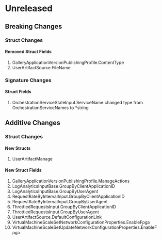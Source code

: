 # Unreleased

## Breaking Changes

### Struct Changes

#### Removed Struct Fields

1. GalleryApplicationVersionPublishingProfile.ContentType
1. UserArtifactSource.FileName

### Signature Changes

#### Struct Fields

1. OrchestrationServiceStateInput.ServiceName changed type from OrchestrationServiceNames to *string

## Additive Changes

### Struct Changes

#### New Structs

1. UserArtifactManage

#### New Struct Fields

1. GalleryApplicationVersionPublishingProfile.ManageActions
1. LogAnalyticsInputBase.GroupByClientApplicationID
1. LogAnalyticsInputBase.GroupByUserAgent
1. RequestRateByIntervalInput.GroupByClientApplicationID
1. RequestRateByIntervalInput.GroupByUserAgent
1. ThrottledRequestsInput.GroupByClientApplicationID
1. ThrottledRequestsInput.GroupByUserAgent
1. UserArtifactSource.DefaultConfigurationLink
1. VirtualMachineScaleSetNetworkConfigurationProperties.EnableFpga
1. VirtualMachineScaleSetUpdateNetworkConfigurationProperties.EnableFpga

